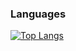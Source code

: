 ### Languages
[![Top Langs](https://github-readme-stats.vercel.app/api/top-langs/?username=caduzeraa)](https://github.com/anuraghazra/github-readme-stats)

